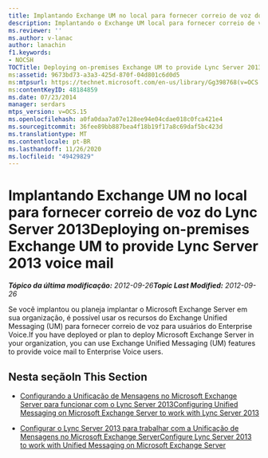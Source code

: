 ```yaml
---
title: Implantando Exchange UM no local para fornecer correio de voz do Lync Server 2013
description: Implantando o Exchange UM local para fornecer correio de voz do Lync Server 2013.
ms.reviewer: ''
ms.author: v-lanac
author: lanachin
f1.keywords:
- NOCSH
TOCTitle: Deploying on-premises Exchange UM to provide Lync Server 2013 voice mail
ms:assetid: 9673bd73-a3a3-425d-870f-04d801c6d0d5
ms:mtpsurl: https://technet.microsoft.com/en-us/library/Gg398768(v=OCS.15)
ms:contentKeyID: 48184859
ms.date: 07/23/2014
manager: serdars
mtps_version: v=OCS.15
ms.openlocfilehash: a0fa0daa7a07e128ee94e04cdae018c0fca421e4
ms.sourcegitcommit: 36fee89bb887bea4f18b19f17a8c69daf5bc423d
ms.translationtype: MT
ms.contentlocale: pt-BR
ms.lasthandoff: 11/26/2020
ms.locfileid: "49429829"
---
```

# <a name="deploying-on-premises-exchange-um-to-provide-lync-server-2013-voice-mail"></a><span data-ttu-id="32044-103">Implantando Exchange UM no local para fornecer correio de voz do Lync Server 2013</span><span class="sxs-lookup"><span data-stu-id="32044-103">Deploying on-premises Exchange UM to provide Lync Server 2013 voice mail</span></span>

<div data-xmlns="http://www.w3.org/1999/xhtml">

<div class="topic" data-xmlns="http://www.w3.org/1999/xhtml" data-msxsl="urn:schemas-microsoft-com:xslt" data-cs="https://msdn.microsoft.com/">

<div data-asp="https://msdn2.microsoft.com/asp">



</div>

<div id="mainSection">

<div id="mainBody"><span data-ttu-id="32044-104">

<span> </span></span><span class="sxs-lookup"><span data-stu-id="32044-104">

<span> </span></span></span>

<span data-ttu-id="32044-105">_**Tópico da última modificação:** 2012-09-26_</span><span class="sxs-lookup"><span data-stu-id="32044-105">_**Topic Last Modified:** 2012-09-26_</span></span>

<span data-ttu-id="32044-106">Se você implantou ou planeja implantar o Microsoft Exchange Server em sua organização, é possível usar os recursos do Exchange Unified Messaging (UM) para fornecer correio de voz para usuários do Enterprise Voice.</span><span class="sxs-lookup"><span data-stu-id="32044-106">If you have deployed or plan to deploy Microsoft Exchange Server in your organization, you can use Exchange Unified Messaging (UM) features to provide voice mail to Enterprise Voice users.</span></span>

<div>

## <a name="in-this-section"></a><span data-ttu-id="32044-107">Nesta seção</span><span class="sxs-lookup"><span data-stu-id="32044-107">In This Section</span></span>

  - [<span data-ttu-id="32044-108">Configurando a Unificação de Mensagens no Microsoft Exchange Server para funcionar com o Lync Server 2013</span><span class="sxs-lookup"><span data-stu-id="32044-108">Configuring Unified Messaging on Microsoft Exchange Server to work with Lync Server 2013</span></span>](lync-server-2013-configuring-unified-messaging-on-microsoft-exchange-server-to-work-with-lync-server.md)

  - [<span data-ttu-id="32044-109">Configurar o Lync Server 2013 para trabalhar com a Unificação de Mensagens no Microsoft Exchange Server</span><span class="sxs-lookup"><span data-stu-id="32044-109">Configure Lync Server 2013 to work with Unified Messaging on Microsoft Exchange Server</span></span>](lync-server-2013-configure-lync-server-2013-to-work-with-unified-messaging-on-microsoft-exchange-server.md)

<span data-ttu-id="32044-110"></div>

</div>

<span> </span>

</div>

</div>

</span><span class="sxs-lookup"><span data-stu-id="32044-110"></div>

</div>

<span> </span>

</div>

</div>

</span></span></div>

